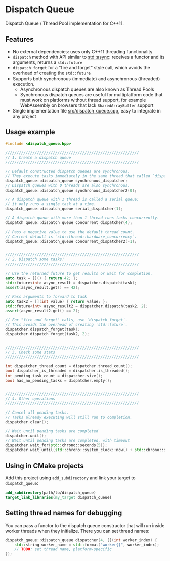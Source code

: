 # Dispatch Queue
Dispatch Queue / Thread Pool implementation for C++11.


## Features
- No external dependencies: uses only C++11 threading functionality
- `dispatch` method with API similar to [std::async](https://en.cppreference.com/w/cpp/thread/async): receives a functor and its arguments, returns a `std::future`
- `dispatch_forget` for a "fire and forget" style call, which avoids the overhead of creating the `std::future`
- Supports both synchronous (immediate) and asynchronous (threaded) execution.
  + Asynchronous dispatch queues are also known as Thread Pools
  + Synchronous dispatch queues are useful for multiplatform code that must work on platforms without thread support, for example WebAssembly on browsers that lack `SharedArrayBuffer` support
- Single implementation file [src/dispatch_queue.cpp](src/dispatch_queue.cpp), easy to integrate in any project


## Usage example
```cpp
#include <dispatch_queue.hpp>

///////////////////////////////////////////////////////////
// 1. Create a dispatch queue
///////////////////////////////////////////////////////////

// Default constructed dispatch queues are synchronous.
// They execute tasks immediately in the same thread that called `dispatch`.
dispatch_queue::dispatch_queue synchronous_dispatcher;
// Dispatch queues with 0 threads are also synchronous.
dispatch_queue::dispatch_queue synchronous_dispatcher2(0);

// A dispatch queue with 1 thread is called a serial queue:
// it only runs a single task at a time.
dispatch_queue::dispatch_queue serial_dispatcher(1);

// A dispatch queue with more than 1 thread runs tasks concurrently.
dispatch_queue::dispatch_queue concurrent_dispatcher(4);

// Pass a negative value to use the default thread count.
// Current default is `std::thread::hardware_concurrency`.
dispatch_queue::dispatch_queue concurrent_dispatcher2(-1);


///////////////////////////////////////////////////////////
// 2. Dispatch some tasks!
///////////////////////////////////////////////////////////

// Use the returned future to get results or wait for completion.
auto task = []() { return 42; };
std::future<int> async_result = dispatcher.dispatch(task);
assert(async_result.get() == 42);

// Pass arguments to forward to task
auto task2 = [](int value) { return value; };
std::future<int> async_result2 = dispatcher.dispatch(task2, 2);
assert(async_result2.get() == 2);

// For "fire and forget" calls, use `dispatch_forget`.
// This avoids the overhead of creating `std::future`.
dispatcher.dispatch_forget(task);
dispatcher.dispatch_forget(task2, 2);


///////////////////////////////////////////////////////////
// 3. Check some stats
///////////////////////////////////////////////////////////

int dispatcher_thread_count = dispatcher.thread_count();
bool dispatcher_is_threaded = dispatcher.is_threaded();
int pending_task_count = dispatcher.size();
bool has_no_pending_tasks = dispatcher.empty();


///////////////////////////////////////////////////////////
// 4. Other operations
///////////////////////////////////////////////////////////

// Cancel all pending tasks.
// Tasks already executing will still run to completion.
dispatcher.clear();

// Wait until pending tasks are completed
dispatcher.wait();
// Wait until pending tasks are completed, with timeout
dispatcher.wait_for(std::chrono::seconds(5));
dispatcher.wait_until(std::chrono::system_clock::now() + std::chrono::seconds(5));
```


## Using in CMake projects
Add this project using `add_subdirectory` and link your target to `dispatch_queue`:
```cmake
add_subdirectory(path/to/dispatch_queue)
target_link_libraries(my_target dispatch_queue)
```


## Setting thread names for debugging
You can pass a functor to the dispatch queue constructor that will run inside worker threads when they initialize.
There you can set thread names:
```cpp
dispatch_queue::dispatch_queue dispatcher(4, [](int worker_index) {
    std::string worker_name = std::format("worker{}", worker_index);
    // TODO: set thread name, platform-specific
});
```
